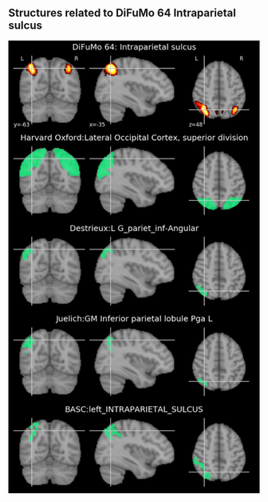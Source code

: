 


## Structures related to DiFuMo 64 Intraparietal sulcus

![32](32.jpg "Structures related to DiFuMo 64 Intraparietal sulcus")